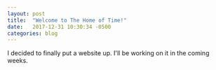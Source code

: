 ```yaml
---
layout: post
title:  "Welcome to The Home of Time!"
date:   2017-12-31 10:30:34 -0500
categories: blog
---
```


I decided to finally put a website up. I'll be working on it in the coming weeks.
